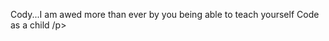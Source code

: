 
<doctype html>
<html>
<head>
<title=github>
<page=title>

<body>
<p>Cody...I am awed more than ever by you being able to teach yourself Code as a child /p>
</body>
</html>

